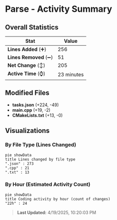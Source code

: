 # Parse - Activity Summary 

## Overall Statistics

| Stat                   | Value                                                             |
| ---------------------- | ----------------------------------------------------------------- |
| **Lines Added** (➕)   | 256                                          |
| **Lines Removed** (➖) | 51                                        |
| **Net Change** (↕)    | 205                |
| **Active Time** (⌚)   | 23 minutes |


## Modified Files
- **tasks.json** (+224, -49)
- **main.cpp** (+19, -2)
- **CMakeLists.txt** (+13, -0)

## Visualizations

### By File Type (Lines Changed)

```mermaid
pie showData
title Lines changed by file type
".json" : 273
".cpp" : 21
".txt" : 13
```

### By Hour (Estimated Activity Count)

```mermaid
pie showData
title Coding activity by hour (count of changes)
"22h" : 24
```


> **Last Updated:** 4/19/2025, 10:20:03 PM